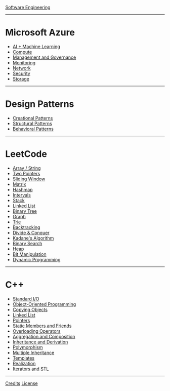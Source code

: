 [Software Engineering](./README.md)

---

# Microsoft Azure

- [AI + Machine Learning](./azure/ai_+_machine_learning.md)
- [Compute](./azure/compute.md)
- [Management and Governance](./azure/management_and_governance.md)
- [Monitoring](./azure/monitoring.md)
- [Network](./azure/network.md)
- [Security](./azure/security.md)
- [Storage](./azure/storage.md)

---

# Design Patterns

- [Creational Patterns]()
- [Structural Patterns]()
- [Behavioral Patterns]()

---

# LeetCode

- [Array / String](./leetcode/array_string.md)
- [Two Pointers](./leetcode/two_pointers.md)
- [Sliding Window]()
- [Matrix]()
- [Hashmap]()
- [Intervals]()
- [Stack]()
- [Linked List]()
- [Binary Tree](./leetcode/binary_tree.md)
- [Graph]()
- [Trie]()
- [Backtracking]()
- [Divide & Conquer]()
- [Kadane's Algorithm]()
- [Binary Search]()
- [Heap]()
- [Bit Manipulation]()
- [Dynamic Programming]()

---

# C++

- [Standard I/O](./cpp/standard_io.md)
- [Object-Oriented Programming](./cpp/oop.md)
- [Copying Objects](./cpp/copying_objects.md)
- [Linked List](./cpp/linked_list.md)
- [Pointers](./cpp/pointers.md)
- [Static Members and Friends](./cpp/static_members_and_friends.md)
- [Overloading Operators](./cpp/overloading_operators.md)
- [Aggregation and Composition]()
- [Inheritance and Derivation]()
- [Polymorphism]()
- [Multiple Inheritance]()
- [Templates]()
- [Realization]()
- [Iterators and STL]()

---

[Credits](CREDITS.md)
[License](./LICENSE.md)
